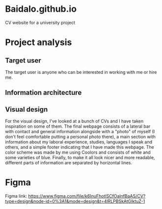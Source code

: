 # Baidalo.github.io
CV website for a university project

# Project analysis

## Target user

The target user is anyone who can be interested in working with me or hire me.

## Information architecture



## Visual design

For the visual design, I've looked at a bunch of CVs and I have taken inspiration on some of them. The final webpage consists of a lateral bar with contact and general information alongside with a "photo" of myself (I don't feel comfortable putting a personal photo there), a main section with information about my laboral experience, studies, languages I speak and others, and a simple footer indicating that I have made this webpage. The color scheme was made by me using <italic>Coolors</italic> and consists of white and some varieties of blue. Finally, to make it all look nicer and more readable, different parts of information are separated by horizontal lines. 

# Figma

Figma link: https://www.figma.com/file/k6InuFhotlSCfOalnfBaAS/CV?type=design&node-id=0%3A1&mode=design&t=4lRLPBSkAtGIktuZ-1
